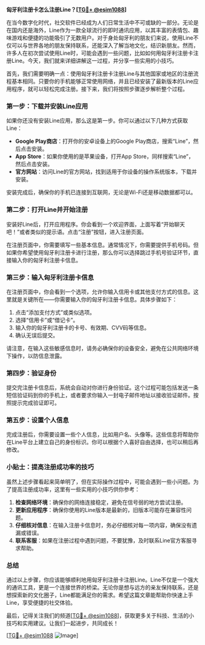 **匈牙利注册卡怎么注册Line？[[TG💪+ @esim1088](https://t.me/s/esim1088)]**

在当今数字化时代，社交软件已经成为人们日常生活中不可或缺的一部分。无论是在国内还是海外，Line作为一款全球流行的即时通讯应用，以其丰富的表情包、趣味游戏和便捷的功能吸引了无数用户。对于身处匈牙利的朋友们来说，使用Line不仅可以与世界各地的朋友保持联系，还能深入了解当地文化，结识新朋友。然而，许多人在初次尝试使用Line时，可能会遇到一些问题，比如如何用匈牙利注册卡注册Line。今天，我们就来详细讲解这一过程，并分享一些实用的小技巧。

首先，我们需要明确一点：使用匈牙利注册卡注册Line与其他国家或地区的注册流程基本相同。只要你的手机能够正常使用网络，并且已经安装了最新版本的Line应用程序，就可以轻松完成注册。接下来，我们将按照步骤逐步解析整个过程。

### 第一步：下载并安装Line应用

如果你还没有安装Line应用，那么这是第一步。你可以通过以下几种方式获取Line：

- **Google Play商店**：打开你的安卓设备上的Google Play商店，搜索“Line”，然后点击安装。
- **App Store**：如果你使用的是苹果设备，打开App Store，同样搜索“Line”，然后点击安装。
- **官方网站**：访问Line的官方网站，找到适用于你设备的操作系统版本，下载并安装。

安装完成后，确保你的手机已连接到互联网，无论是Wi-Fi还是移动数据都可以。

### 第二步：打开Line并开始注册

安装好Line后，打开应用程序。你会看到一个欢迎界面，上面写着“开始聊天吧！”或者类似的提示语。点击“注册”按钮，进入注册页面。

在注册页面中，你需要填写一些基本信息。通常情况下，你需要提供手机号码。但如果你希望使用匈牙利注册卡进行注册，那么你可以选择跳过手机号验证环节，直接输入你的匈牙利注册卡信息。

### 第三步：输入匈牙利注册卡信息

在注册页面中，你会看到一个选项，允许你输入信用卡或其他支付方式的信息。这里就是关键所在——你需要输入你的匈牙利注册卡信息。具体步骤如下：

1. 点击“添加支付方式”或类似选项。
2. 选择“信用卡”或“借记卡”。
3. 输入你的匈牙利注册卡的卡号、有效期、CVV码等信息。
4. 确认无误后提交。

请注意，在输入这些敏感信息时，请务必确保你的设备安全，避免在公共网络环境下操作，以防信息泄露。

### 第四步：验证身份

提交完注册卡信息后，系统会自动对你进行身份验证。这个过程可能包括发送一条短信验证码到你的手机上，或者要求你输入一封电子邮件地址以接收验证邮件。按照提示完成验证即可。

### 第五步：设置个人信息

完成注册后，你需要设置一些个人信息，比如用户名、头像等。这些信息将帮助你在Line平台上建立自己的身份标识。你可以根据个人喜好自由选择，也可以稍后再修改。

### 小贴士：提高注册成功率的技巧

虽然上述步骤看起来简单明了，但在实际操作过程中，可能会遇到一些小问题。为了提高注册成功率，这里有一些实用的小技巧供你参考：

1. **检查网络环境**：确保你的网络连接稳定，避免在信号弱的地方尝试注册。
2. **更新应用程序**：确保你使用的Line版本是最新的，旧版本可能存在兼容性问题。
3. **仔细核对信息**：在输入注册卡信息时，务必仔细核对每一项内容，确保没有遗漏或错误。
4. **联系客服**：如果在注册过程中遇到问题，不要犹豫，及时联系Line官方客服寻求帮助。

### 总结

通过以上步骤，你应该能够顺利地用匈牙利注册卡注册Line。Line不仅是一个强大的通讯工具，更是一个连接世界的桥梁。无论你是想与远方的亲友保持联系，还是想探索新的文化圈子，Line都能满足你的需求。希望这篇文章能帮助你快速上手Line，享受便捷的社交体验。

最后，记得关注我们的频道[[TG💪+ @esim1088](https://t.me/s/esim1088)]，获取更多关于科技、生活的小技巧和实用建议。让我们一起进步，共同成长！

[[TG💪+ @esim1088](https://t.me/s/esim1088) ![Image](https://i.postimg.cc/4NQfJmqS/Snipaste-2025-05-13-00-14-12.png)]